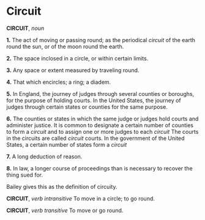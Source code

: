 # Circuit

**CIRCUIT**, _noun_

**1.** The act of moving or passing round; as the periodical _circuit_ of the earth round the sun, or of the moon round the earth.

**2.** The space inclosed in a circle, or within certain limits.

**3.** Any space or extent measured by traveling round.

**4.** That which encircles; a ring; a diadem.

**5.** In England, the journey of judges through several counties or boroughs, for the purpose of holding courts. In the United States, the journey of judges through certain states or counties for the same purpose.

**6.** The counties or states in which the same judge or judges hold courts and administer justice. It is common to designate a certain number of counties to form a _circuit_ and to assign one or more judges to each _circuit_ The courts in the circuits are called _circuit_ courts. In the government of the United States, a certain number of states form a _circuit_

**7.** A long deduction of reason.

**8.** In law, a longer course of proceedings than is necessary to recover the thing sued for.

Bailey gives this as the definition of circuity.

**CIRCUIT**, _verb intransitive_ To move in a circle; to go round.

**CIRCUIT**, _verb transitive_ To move or go round.